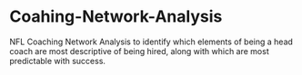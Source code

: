 # Coahing-Network-Analysis
NFL Coaching Network Analysis to identify which elements of being a head coach are most descriptive of being hired, along with which are most predictable with success.
